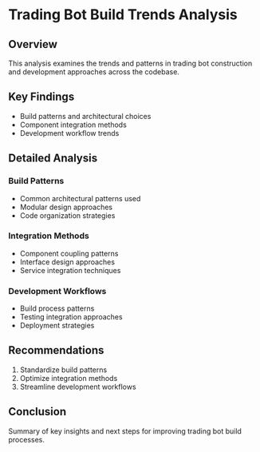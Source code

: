 # Trading Bot Build Trends Analysis

## Overview
This analysis examines the trends and patterns in trading bot construction and development approaches across the codebase.

## Key Findings
- Build patterns and architectural choices
- Component integration methods
- Development workflow trends

## Detailed Analysis

### Build Patterns
- Common architectural patterns used
- Modular design approaches
- Code organization strategies

### Integration Methods
- Component coupling patterns
- Interface design approaches
- Service integration techniques

### Development Workflows
- Build process patterns
- Testing integration approaches
- Deployment strategies

## Recommendations
1. Standardize build patterns
2. Optimize integration methods
3. Streamline development workflows

## Conclusion
Summary of key insights and next steps for improving trading bot build processes.